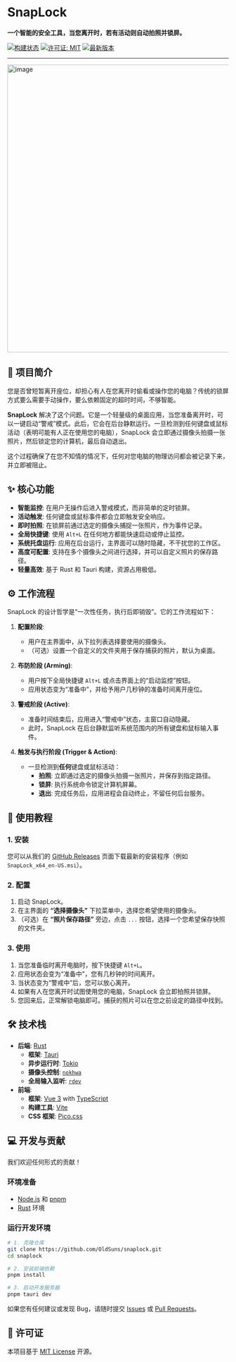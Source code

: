# SnapLock

**一个智能的安全工具，当您离开时，若有活动则自动拍照并锁屏。**

[![构建状态](https://img.shields.io/badge/build-passing-brightgreen)](https://github.com)
[![许可证: MIT](https://img.shields.io/badge/License-MIT-yellow.svg)](https://opensource.org/licenses/MIT)
[![最新版本](https://img.shields.io/github/v/release/OldSuns/snaplock)](https://github.com/OldSuns/snaplock/releases)

---

<img width="614" height="653" alt="image" src="https://github.com/user-attachments/assets/abb448ee-1ccb-4519-8e51-d0daa4478341" />


## 📖 项目简介

您是否曾短暂离开座位，却担心有人在您离开时偷看或操作您的电脑？传统的锁屏方式要么需要手动操作，要么依赖固定的超时时间，不够智能。

**SnapLock** 解决了这个问题。它是一个轻量级的桌面应用，当您准备离开时，可以一键启动“警戒”模式。此后，它会在后台静默运行。一旦检测到任何键盘或鼠标活动（表明可能有人正在使用您的电脑），SnapLock 会立即通过摄像头拍摄一张照片，然后锁定您的计算机，最后自动退出。

这个过程确保了在您不知情的情况下，任何对您电脑的物理访问都会被记录下来，并立即被阻止。

## ✨ 核心功能

*   **智能监控**: 在用户无操作后进入警戒模式，而非简单的定时锁屏。
*   **活动触发**: 任何键盘或鼠标事件都会立即触发安全响应。
*   **即时拍照**: 在锁屏前通过选定的摄像头捕捉一张照片，作为事件记录。
*   **全局快捷键**: 使用 `Alt+L` 在任何地方都能快速启动或停止监控。
*   **系统托盘运行**: 应用在后台运行，主界面可以随时隐藏，不干扰您的工作区。
*   **高度可配置**: 支持在多个摄像头之间进行选择，并可以自定义照片的保存路径。
*   **轻量高效**: 基于 Rust 和 Tauri 构建，资源占用极低。

## ⚙️ 工作流程

SnapLock 的设计哲学是“一次性任务，执行后即销毁”。它的工作流程如下：

1.  **配置阶段**:
    *   用户在主界面中，从下拉列表选择要使用的摄像头。
    *   （可选）设置一个自定义的文件夹用于保存捕获的照片，默认为桌面。

2.  **布防阶段 (Arming)**:
    *   用户按下全局快捷键 `Alt+L` 或点击界面上的“启动监控”按钮。
    *   应用状态变为“准备中”，并给予用户几秒钟的准备时间离开座位。

3.  **警戒阶段 (Active)**:
    *   准备时间结束后，应用进入“警戒中”状态，主窗口自动隐藏。
    *   此时，SnapLock 在后台静默监听系统范围内的所有键盘和鼠标输入事件。

4.  **触发与执行阶段 (Trigger & Action)**:
    *   一旦检测到**任何**键盘或鼠标活动：
        *   **拍照**: 立即通过选定的摄像头拍摄一张照片，并保存到指定路径。
        *   **锁屏**: 执行系统命令锁定计算机屏幕。
        *   **退出**: 完成任务后，应用进程会自动终止，不留任何后台服务。

## 🚀 使用教程

### 1. 安装

您可以从我们的 [GitHub Releases](https://github.com/OldSuns/snaplock/releases) 页面下载最新的安装程序（例如 `SnapLock_x64_en-US.msi`）。

### 2. 配置

1.  启动 SnapLock。
2.  在主界面的 **“选择摄像头”** 下拉菜单中，选择您希望使用的摄像头。
3.  （可选）在 **“照片保存路径”** 旁边，点击 `...` 按钮，选择一个您希望保存快照的文件夹。

### 3. 使用

1.  当您准备临时离开电脑时，按下快捷键 `Alt+L`。
2.  应用状态会变为“准备中”，您有几秒钟的时间离开。
3.  当状态变为“警戒中”后，您可以放心离开。
4.  如果有人在您离开时试图使用您的电脑，SnapLock 会立即拍照并锁屏。
5.  您回来后，正常解锁电脑即可。捕获的照片可以在您之前设定的路径中找到。

## 🛠️ 技术栈

*   **后端**: [Rust](https://www.rust-lang.org/)
    *   **框架**: [Tauri](https://tauri.app/)
    *   **异步运行时**: [Tokio](https://tokio.rs/)
    *   **摄像头控制**: [`nokhwa`](https://crates.io/crates/nokhwa)
    *   **全局输入监听**: [`rdev`](https://crates.io/crates/rdev)
*   **前端**:
    *   **框架**: [Vue 3](https://vuejs.org/) with [TypeScript](https://www.typescriptlang.org/)
    *   **构建工具**: [Vite](https://vitejs.dev/)
    *   **CSS 框架**: [Pico.css](https://picocss.com/)

## 💻 开发与贡献

我们欢迎任何形式的贡献！

### 环境准备

*   [Node.js](https://nodejs.org/) 和 [pnpm](https://pnpm.io/)
*   [Rust](https://www.rust-lang.org/tools/install) 环境

### 运行开发环境

```bash
# 1. 克隆仓库
git clone https://github.com/OldSuns/snaplock.git
cd snaplock

# 2. 安装前端依赖
pnpm install

# 3. 启动开发服务器
pnpm tauri dev
```

如果您有任何建议或发现 Bug，请随时提交 [Issues](https://github.com/OldSuns/snaplock/issues) 或 [Pull Requests](https://github.com/OldSuns/snaplock/pulls)。

## 📄 许可证

本项目基于 [MIT License](LICENSE) 开源。
